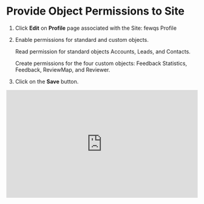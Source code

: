 # Provide Object Permissions to Site

1. Click **Edit** on **Profile** page associated with the Site: fewqs Profile
1. Enable permissions for standard and custom objects. 
	
    Read permission for standard objects Accounts, Leads, and Contacts. 
    
    Create permissions for the four custom objects: Feedback Statistics, Feedback, ReviewMap, and Reviewer. 
1. Click on the **Save** button.


<div style="padding-bottom: 56.25%; position: relative;"><iframe width="100%" height="100%" src="https://www.youtube.com/embed/kfNjdW3eZzo" frameborder="0" allow="accelerometer; autoplay; encrypted-media; gyroscope; picture-in-picture; fullscreen"  style="position: absolute; top: 0px; left: 0px; width: 100%; height: 100%;"><small>Powered by <a href="https://embed.tube/embed-code-generator/youtube/">youtube embed video</a> generator</small></iframe></div>
